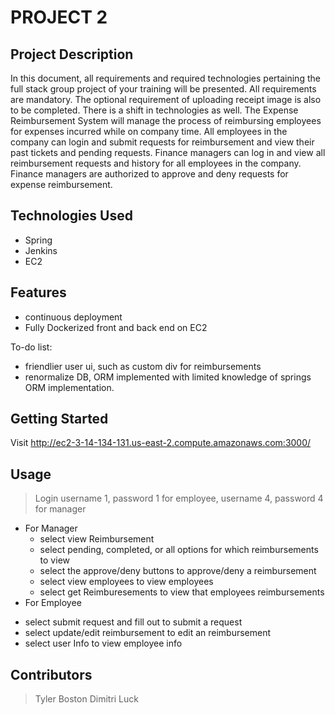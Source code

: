 # PROJECT 2

## Project Description

In this document, all requirements and required technologies pertaining the full stack group project of your training will be presented. All requirements are mandatory. The optional requirement of uploading receipt image is also to be completed. There is a shift in technologies as well. The Expense Reimbursement System will manage the process of reimbursing employees for expenses incurred while on company time. All employees in the company can login and submit requests for reimbursement and view their past tickets and pending requests. Finance managers can log in and view all reimbursement requests and history for all employees in the company. Finance managers are authorized to approve and deny requests for expense reimbursement.

## Technologies Used

* Spring
* Jenkins 
* EC2

## Features

* continuous deployment
* Fully Dockerized front and back end on EC2

To-do list:
* friendlier user ui, such as custom div for reimbursements
* renormalize DB, ORM implemented with limited knowledge of springs ORM implementation.

## Getting Started

Visit http://ec2-3-14-134-131.us-east-2.compute.amazonaws.com:3000/

## Usage

> Login username 1, password 1 for employee, username 4, password 4 for manager
* For Manager
  - select view Reimbursement
  - select pending, completed, or all options for which reimbursements to view
  - select the approve/deny buttons to approve/deny a reimbursement
  - select view employees to view employees 
  - select get Reimburesements to view that employees reimbursements
*  For Employee
  - select submit request and fill out to submit a request
  - select update/edit reimbursement to edit an reimbursement
  - select user Info to view employee info

## Contributors

> Tyler Boston
> Dimitri Luck
